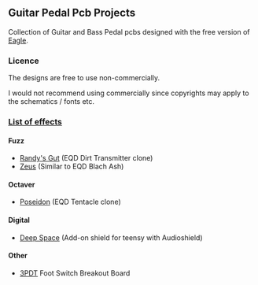 ## Guitar Pedal Pcb Projects

Collection of Guitar and Bass Pedal pcbs 
designed with the free version of [Eagle](https://www.autodesk.com/products/eagle/free-download?plc=F360&term=1-YEAR&support=ADVANCED&quantity=1).


### Licence

The designs are free to use non-commercially.

I would not recommend using commercially since 
copyrights may apply to the schematics / fonts etc.


### <ins>List of effects</ins>

#### Fuzz 
- [Randy's Gut](Randys_Gut) (EQD Dirt Transmitter clone)
- [Zeus](Zeus) (Similar to EQD Blach Ash)

#### Octaver
- [Poseidon](Poseidon) (EQD Tentacle clone)

#### Digital
- [Deep Space](DeepSpace) (Add-on shield for teensy with Audioshield)

#### Other
- [3PDT](3PDT_Breakout) Foot Switch Breakout Board
